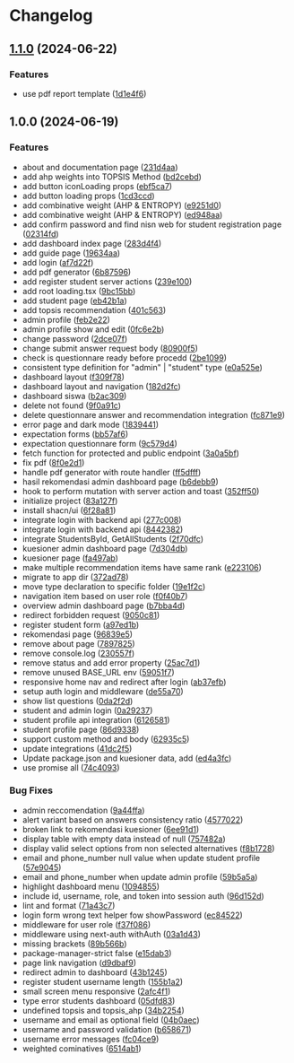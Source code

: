 # Changelog

## [1.1.0](https://github.com/albugowy15/double-track-recommendations-web/compare/v1.0.0...v1.1.0) (2024-06-22)


### Features

* use pdf report template ([1d1e4f6](https://github.com/albugowy15/double-track-recommendations-web/commit/1d1e4f679467f63a0c06a8f78e46fe6973ebd74e))

## 1.0.0 (2024-06-19)


### Features

* about and documentation page ([231d4aa](https://github.com/albugowy15/double-track-recommendations-web/commit/231d4aa717d0479a47c814c0ca5192b6ddfc04f7))
* add ahp weights into TOPSIS Method ([bd2cebd](https://github.com/albugowy15/double-track-recommendations-web/commit/bd2cebd1cc8a969fa5b43eac97ea0a7cd28d6bce))
* add button iconLoading props ([ebf5ca7](https://github.com/albugowy15/double-track-recommendations-web/commit/ebf5ca7f234dabda592d89a8819069ad06c4a790))
* add button loading props ([1cd3ccd](https://github.com/albugowy15/double-track-recommendations-web/commit/1cd3ccd806687369491d8db4e86b8670b3f079c3))
* add combinative weight (AHP & ENTROPY) ([e9251d0](https://github.com/albugowy15/double-track-recommendations-web/commit/e9251d0b5573db6bb8c04e8a534c1ac451153747))
* add combinative weight (AHP & ENTROPY) ([ed948aa](https://github.com/albugowy15/double-track-recommendations-web/commit/ed948aa0fec3b8d2e72190fa49b68b06d520185d))
* add confirm password and find nisn web for student registration page ([02314fd](https://github.com/albugowy15/double-track-recommendations-web/commit/02314fd36bcccc7127c9dbf1da79f091f06445a8))
* add dashboard index page ([283d4f4](https://github.com/albugowy15/double-track-recommendations-web/commit/283d4f46174e75fbdaff876329453f90a982b561))
* add guide page ([19634aa](https://github.com/albugowy15/double-track-recommendations-web/commit/19634aa8e2701d0a457342caae7921088a3fdea4))
* add login ([af7d22f](https://github.com/albugowy15/double-track-recommendations-web/commit/af7d22f268ed32a12a8c67870ee47c3c20dd06b2))
* add pdf generator ([6b87596](https://github.com/albugowy15/double-track-recommendations-web/commit/6b87596b4e66849e93263ba57b57208a741bea91))
* add register student server actions ([239e100](https://github.com/albugowy15/double-track-recommendations-web/commit/239e100d31cb9114404839846e1b15c95da3d0b5))
* add root loading.tsx ([9bc15bb](https://github.com/albugowy15/double-track-recommendations-web/commit/9bc15bb8fb4476fdca351caf7f3a8a2ef5a6e3dc))
* add student page ([eb42b1a](https://github.com/albugowy15/double-track-recommendations-web/commit/eb42b1a9addca5d7bce6441628b839480ebdcdda))
* add topsis recommendation ([401c563](https://github.com/albugowy15/double-track-recommendations-web/commit/401c56366421f26a75f66039520a810ccea9b10b))
* admin profile ([feb2e22](https://github.com/albugowy15/double-track-recommendations-web/commit/feb2e2254a30a605b3ec0faf086251e3c05eafd9))
* admin profile show and edit ([0fc6e2b](https://github.com/albugowy15/double-track-recommendations-web/commit/0fc6e2ba2c100c4f8ab7739645296b84e5f72375))
* change password ([2dce07f](https://github.com/albugowy15/double-track-recommendations-web/commit/2dce07f921c8e1f194843da645607d3a5c8d8175))
* change submit answer request body ([80900f5](https://github.com/albugowy15/double-track-recommendations-web/commit/80900f53d66a8d27bbc786c0b69be79fcc62ce04))
* check is questionnare ready before procedd ([2be1099](https://github.com/albugowy15/double-track-recommendations-web/commit/2be1099137500eead36164535f9015acc27243d8))
* consistent type definition for "admin" | "student" type ([e0a525e](https://github.com/albugowy15/double-track-recommendations-web/commit/e0a525e4492b7c23b4559be03bd00b8684557271))
* dashboard layout ([f309f78](https://github.com/albugowy15/double-track-recommendations-web/commit/f309f78235f9182e7be139983f84500c5ab933cc))
* dashboard layout and navigation ([182d2fc](https://github.com/albugowy15/double-track-recommendations-web/commit/182d2fc782ff78776c8200973854405f6c90afe4))
* dashboard siswa ([b2ac309](https://github.com/albugowy15/double-track-recommendations-web/commit/b2ac309c2eafaf7c8196f4d2fb9dc42c0a2ba8cd))
* delete not found ([9f0a91c](https://github.com/albugowy15/double-track-recommendations-web/commit/9f0a91cfb261dfa2d646496312f098d072a013f6))
* delete questionnare answer and recommendation integration ([fc871e9](https://github.com/albugowy15/double-track-recommendations-web/commit/fc871e990a3a8cafbe326f80765cd98db46cb4d7))
* error page and dark mode ([1839441](https://github.com/albugowy15/double-track-recommendations-web/commit/183944147bf54e51660fc1855c37f76c3104d2f0))
* expectation forms ([bb57af6](https://github.com/albugowy15/double-track-recommendations-web/commit/bb57af6379f8de8c2dabd2a0fb792a38aa8b0bc0))
* expectation questionnare form ([9c579d4](https://github.com/albugowy15/double-track-recommendations-web/commit/9c579d4be19db906589075cf0ef94098565dbc67))
* fetch function for protected and public endpoint ([3a0a5bf](https://github.com/albugowy15/double-track-recommendations-web/commit/3a0a5bf6ff2de26fba3798188172b838e720308b))
* fix pdf ([8f0e2d1](https://github.com/albugowy15/double-track-recommendations-web/commit/8f0e2d12997f4aa9fb87583c1f04cb3bb9fbd7d5))
* handle pdf generator with route handler ([ff5dfff](https://github.com/albugowy15/double-track-recommendations-web/commit/ff5dfff9388f86a8268c8bd5f06cfc6b40379f57))
* hasil rekomendasi admin dashboard page ([b6debb9](https://github.com/albugowy15/double-track-recommendations-web/commit/b6debb93df7cd5f4052a96ac7bcc990ecf4b66bf))
* hook to perform mutation with server action and toast ([352ff50](https://github.com/albugowy15/double-track-recommendations-web/commit/352ff507e3e5fe9ab2a369379a4e1a83fe3e4a86))
* initialize project ([83a127f](https://github.com/albugowy15/double-track-recommendations-web/commit/83a127f804a0847f8e080e1ae0be7894ecd6b5dc))
* install shacn/ui ([6f28a81](https://github.com/albugowy15/double-track-recommendations-web/commit/6f28a81dc3623bd6fd5c23c1be8bc2cfddd1e42b))
* integrate login with backend api ([277c008](https://github.com/albugowy15/double-track-recommendations-web/commit/277c0089c1222fd5bb3025804e3d784bba662874))
* integrate login with backend api ([8442382](https://github.com/albugowy15/double-track-recommendations-web/commit/8442382f11b4929bfe3f10922f9220204cd0f13d))
* integrate StudentsById, GetAllStudents ([2f70dfc](https://github.com/albugowy15/double-track-recommendations-web/commit/2f70dfcf1370034107799c82531030c42ca13fbf))
* kuesioner admin dashboard page ([7d304db](https://github.com/albugowy15/double-track-recommendations-web/commit/7d304dbfd0f235dd61941f0daee2958cece17047))
* kuesioner page ([fa497ab](https://github.com/albugowy15/double-track-recommendations-web/commit/fa497ab3e1cc14bf334ec3a70bc20018fb42fdc8))
* make multiple recommendation items have same rank ([e223106](https://github.com/albugowy15/double-track-recommendations-web/commit/e223106bfa083328fd2b9027ce60b1a3861dd419))
* migrate to app dir ([372ad78](https://github.com/albugowy15/double-track-recommendations-web/commit/372ad78cda69d0d79336d0b06b8058f26d734f77))
* move type declaration to specific folder ([19e1f2c](https://github.com/albugowy15/double-track-recommendations-web/commit/19e1f2c0c314f9ad9d1d346700e6ba3f06fea8dd))
* navigation item based on user role ([f0f40b7](https://github.com/albugowy15/double-track-recommendations-web/commit/f0f40b740a0da9d5fa6ed8ac702dccf9a8b5cc0c))
* overview admin dashboard page ([b7bba4d](https://github.com/albugowy15/double-track-recommendations-web/commit/b7bba4d52036ba6a2dadec97a70eb58ec5502d51))
* redirect forbidden request ([9050c81](https://github.com/albugowy15/double-track-recommendations-web/commit/9050c81e562d2a26fd10dee7116558ab248b6761))
* register student form ([a97ed1b](https://github.com/albugowy15/double-track-recommendations-web/commit/a97ed1bc0eee29d8a06aca40148de093edec2790))
* rekomendasi page ([96839e5](https://github.com/albugowy15/double-track-recommendations-web/commit/96839e5c5a351dec4bc55a114689abc3234ddc2b))
* remove about page ([7897825](https://github.com/albugowy15/double-track-recommendations-web/commit/7897825b91db09bf92309b1aefd26c71e79f55c7))
* remove console.log ([230557f](https://github.com/albugowy15/double-track-recommendations-web/commit/230557fbbe0b4e3cbfa15de86050266ef24b4284))
* remove status and add error property ([25ac7d1](https://github.com/albugowy15/double-track-recommendations-web/commit/25ac7d156bb8b2e38c032e2ce88b8523a9ffcfdd))
* remove unused BASE_URL env ([59051f7](https://github.com/albugowy15/double-track-recommendations-web/commit/59051f7c1ad2b872a2addbc4b8844243df010f25))
* responsive home nav and redirect after login ([ab37efb](https://github.com/albugowy15/double-track-recommendations-web/commit/ab37efb8b9f9977e36d9ffddde7a6d64a3260d10))
* setup auth login and middleware ([de55a70](https://github.com/albugowy15/double-track-recommendations-web/commit/de55a70103de4172aea9825a5d66c2238be18c84))
* show list questions ([0da2f2d](https://github.com/albugowy15/double-track-recommendations-web/commit/0da2f2dfb7509d35ad51f5b768b2715b52ee538d))
* student and admin login ([0a29237](https://github.com/albugowy15/double-track-recommendations-web/commit/0a29237f6a924883779280bffa8eaeda80adc4ce))
* student profile api integration ([6126581](https://github.com/albugowy15/double-track-recommendations-web/commit/612658155dd81cb714079127c9845be7de631129))
* student profile page ([86d9338](https://github.com/albugowy15/double-track-recommendations-web/commit/86d933882ce723d54fad6765254829982dd09be6))
* support custom method and body ([62935c5](https://github.com/albugowy15/double-track-recommendations-web/commit/62935c5c7e9b333315a2bfada830c9c5d68a9ce3))
* update integrations ([41dc2f5](https://github.com/albugowy15/double-track-recommendations-web/commit/41dc2f58f1dd1ddbcfdfe88cca7eb2979fae6df1))
* Update package.json and kuesioner data, add ([ed4a3fc](https://github.com/albugowy15/double-track-recommendations-web/commit/ed4a3fca49c45f6dfcfcfd81a3af5b52165dad28))
* use promise all ([74c4093](https://github.com/albugowy15/double-track-recommendations-web/commit/74c4093fc6f8b27bfa5e9295afda7b0b3056a794))


### Bug Fixes

* admin reccomendation ([9a44ffa](https://github.com/albugowy15/double-track-recommendations-web/commit/9a44ffa6fb8cb3fea64e9209c9a0ea43a856a215))
* alert variant based on answers consistency ratio ([4577022](https://github.com/albugowy15/double-track-recommendations-web/commit/4577022ea1d6959616b509515e9e9615260be5bb))
* broken link to rekomendasi kuesioner ([6ee91d1](https://github.com/albugowy15/double-track-recommendations-web/commit/6ee91d1c75c2cf3be76e3cc8fab5226eba31ead6))
* display table with empty data instead of null ([757482a](https://github.com/albugowy15/double-track-recommendations-web/commit/757482ae344797993ebe50a769211a2384cb222e))
* display valid select options from non selected alternatives ([f8b1728](https://github.com/albugowy15/double-track-recommendations-web/commit/f8b17287c62acfdf82cc74d2daa4e84028796156))
* email and phone_number null value when update student profile ([57e9045](https://github.com/albugowy15/double-track-recommendations-web/commit/57e904576256b6c8bc9a49068b2207feb2adc481))
* email and phone_number when update admin profile ([59b5a5a](https://github.com/albugowy15/double-track-recommendations-web/commit/59b5a5a9974d6b1955cbbf18fdf9aa33ad048d40))
* highlight dashboard menu ([1094855](https://github.com/albugowy15/double-track-recommendations-web/commit/10948556dbb04657b5cde95086d89bb88f368d4a))
* include id, username, role, and token into session auth ([96d152d](https://github.com/albugowy15/double-track-recommendations-web/commit/96d152d9fc9e4a6c76040f124cce8648bf65a0d8))
* lint and format ([71a43c7](https://github.com/albugowy15/double-track-recommendations-web/commit/71a43c7443dda6ecafe7bfa6c84cd72f2abd6ecd))
* login form wrong text helper fow showPassword ([ec84522](https://github.com/albugowy15/double-track-recommendations-web/commit/ec84522de4a7e50c1a4cb97c9202d65e26e99daf))
* middleware for user role ([f37f086](https://github.com/albugowy15/double-track-recommendations-web/commit/f37f086a7e70a0286fee6a3da5296c967523fd1b))
* middleware using next-auth withAuth ([03a1d43](https://github.com/albugowy15/double-track-recommendations-web/commit/03a1d43b3cca5edee61f34a7161c5f5840462e07))
* missing brackets ([89b566b](https://github.com/albugowy15/double-track-recommendations-web/commit/89b566b1cfdd3c23a05741c5c95095ad818181ae))
* package-manager-strict false ([e15dab3](https://github.com/albugowy15/double-track-recommendations-web/commit/e15dab3585b5f3c48f36973839259f867ffc7d9d))
* page link navigation ([d9dbaf9](https://github.com/albugowy15/double-track-recommendations-web/commit/d9dbaf93b98084b0a0ff7c8a7a9444883b6e5986))
* redirect admin to dashboard ([43b1245](https://github.com/albugowy15/double-track-recommendations-web/commit/43b124517f01fce99490a4da0171cf2fcb667c06))
* register student username length ([155b1a2](https://github.com/albugowy15/double-track-recommendations-web/commit/155b1a2353419a63ecd0b5d4b19e6a35eefb223f))
* small screen menu responsive ([2afc4f1](https://github.com/albugowy15/double-track-recommendations-web/commit/2afc4f1331c46dc0389e4f89d7c8025c5db5544d))
* type error students dashboard ([05dfd83](https://github.com/albugowy15/double-track-recommendations-web/commit/05dfd83e6eefa6876759011390c1d593fadda541))
* undefined topsis and topsis_ahp ([34b2254](https://github.com/albugowy15/double-track-recommendations-web/commit/34b22545973c0a3c19dea558321d4b10c39277e7))
* username and email as optional field ([04b0aec](https://github.com/albugowy15/double-track-recommendations-web/commit/04b0aec81e0d20a3388b2a3786ff6fa56757b7b8))
* username and password validation ([b658671](https://github.com/albugowy15/double-track-recommendations-web/commit/b65867174b9295b06552ea8008ec3a60e298cc62))
* username error messages ([fc04ce9](https://github.com/albugowy15/double-track-recommendations-web/commit/fc04ce95aeccf409eba327fd712bb82323f3ef41))
* weighted cominatives ([6514ab1](https://github.com/albugowy15/double-track-recommendations-web/commit/6514ab16307bedd645102568b88b2ca4bde80f90))
